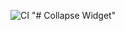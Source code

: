 ![CI](https://github.com/Sofia1523/collapse-widget/actions/workflows/deploy.yml/badge.svg)
"# Collapse Widget" 
